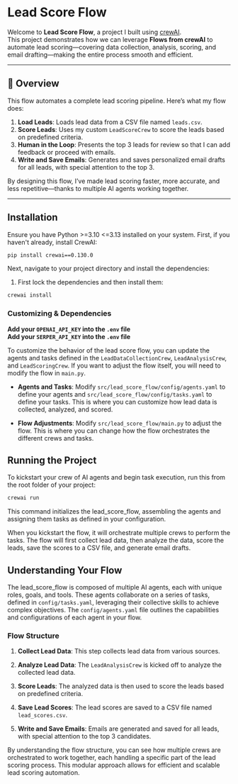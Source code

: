 # Lead Score Flow  

Welcome to **Lead Score Flow**, a project I built using [crewAI](https://crewai.com).  
This project demonstrates how we can leverage **Flows from crewAI** to automate lead scoring—covering data collection, analysis, scoring, and email drafting—making the entire process smooth and efficient.  

---

## 🚀 Overview  

This flow automates a complete lead scoring pipeline. Here’s what my flow does:  

1. **Load Leads**: Loads lead data from a CSV file named `leads.csv`.  
2. **Score Leads**: Uses my custom `LeadScoreCrew` to score the leads based on predefined criteria.  
3. **Human in the Loop**: Presents the top 3 leads for review so that I can add feedback or proceed with emails.  
4. **Write and Save Emails**: Generates and saves personalized email drafts for all leads, with special attention to the top 3.  

By designing this flow, I’ve made lead scoring faster, more accurate, and less repetitive—thanks to multiple AI agents working together.

---

## Installation

Ensure you have Python >=3.10 <=3.13 installed on your system. First, if you haven't already, install CrewAI:

```bash
pip install crewai==0.130.0
```

Next, navigate to your project directory and install the dependencies:

1. First lock the dependencies and then install them:

```bash
crewai install
```

### Customizing & Dependencies

**Add your `OPENAI_API_KEY` into the `.env` file**  
**Add your `SERPER_API_KEY` into the `.env` file**

To customize the behavior of the lead score flow, you can update the agents and tasks defined in the `LeadDataCollectionCrew`, `LeadAnalysisCrew`, and `LeadScoringCrew`. If you want to adjust the flow itself, you will need to modify the flow in `main.py`.

- **Agents and Tasks**: Modify `src/lead_score_flow/config/agents.yaml` to define your agents and `src/lead_score_flow/config/tasks.yaml` to define your tasks. This is where you can customize how lead data is collected, analyzed, and scored.

- **Flow Adjustments**: Modify `src/lead_score_flow/main.py` to adjust the flow. This is where you can change how the flow orchestrates the different crews and tasks.

## Running the Project

To kickstart your crew of AI agents and begin task execution, run this from the root folder of your project:

```bash
crewai run
```

This command initializes the lead_score_flow, assembling the agents and assigning them tasks as defined in your configuration.

When you kickstart the flow, it will orchestrate multiple crews to perform the tasks. The flow will first collect lead data, then analyze the data, score the leads, save the scores to a CSV file, and generate email drafts.

## Understanding Your Flow

The lead_score_flow is composed of multiple AI agents, each with unique roles, goals, and tools. These agents collaborate on a series of tasks, defined in `config/tasks.yaml`, leveraging their collective skills to achieve complex objectives. The `config/agents.yaml` file outlines the capabilities and configurations of each agent in your flow.

### Flow Structure

1. **Collect Lead Data**: This step collects lead data from various sources.

2. **Analyze Lead Data**: The `LeadAnalysisCrew` is kicked off to analyze the collected lead data.

3. **Score Leads**: The analyzed data is then used to score the leads based on predefined criteria.

4. **Save Lead Scores**: The lead scores are saved to a CSV file named `lead_scores.csv`.

5. **Write and Save Emails**: Emails are generated and saved for all leads, with special attention to the top 3 candidates.

By understanding the flow structure, you can see how multiple crews are orchestrated to work together, each handling a specific part of the lead scoring process. This modular approach allows for efficient and scalable lead scoring automation.

